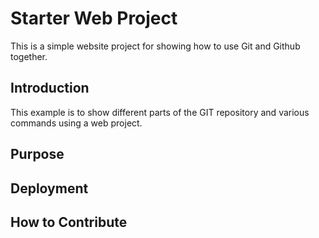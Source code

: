 # Starter Web Project

This is a simple website project for showing how to use Git and Github together.

## Introduction

This example is to show different parts of the GIT repository and various commands using a web project.

## Purpose

## Deployment

## How to Contribute